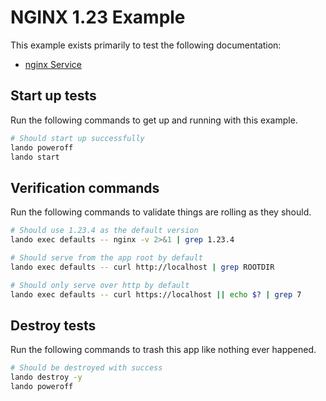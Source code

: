 # NGINX 1.23 Example

This example exists primarily to test the following documentation:

* [nginx Service](https://docs.lando.dev/plugins/nginx)

## Start up tests

Run the following commands to get up and running with this example.

```bash
# Should start up successfully
lando poweroff
lando start
```

## Verification commands

Run the following commands to validate things are rolling as they should.

```bash
# Should use 1.23.4 as the default version
lando exec defaults -- nginx -v 2>&1 | grep 1.23.4

# Should serve from the app root by default
lando exec defaults -- curl http://localhost | grep ROOTDIR

# Should only serve over http by default
lando exec defaults -- curl https://localhost || echo $? | grep 7
```

## Destroy tests

Run the following commands to trash this app like nothing ever happened.

```bash
# Should be destroyed with success
lando destroy -y
lando poweroff
```
